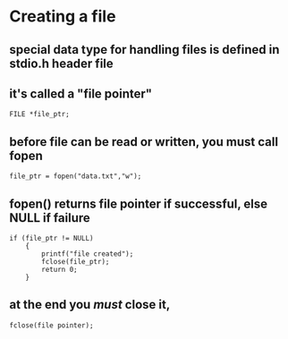 # Creating a file

## special data type for handling files is defined in stdio.h header file
## it's called a "file pointer"

    FILE *file_ptr;

## before file can be read or written, you must call fopen

    file_ptr = fopen("data.txt","w");

## fopen() returns file pointer if successful, else NULL if failure

    if (file_ptr != NULL)
        {
            printf("file created");
            fclose(file_ptr);
            return 0;
        }

## at the end you *must* close it, 

    fclose(file pointer);






